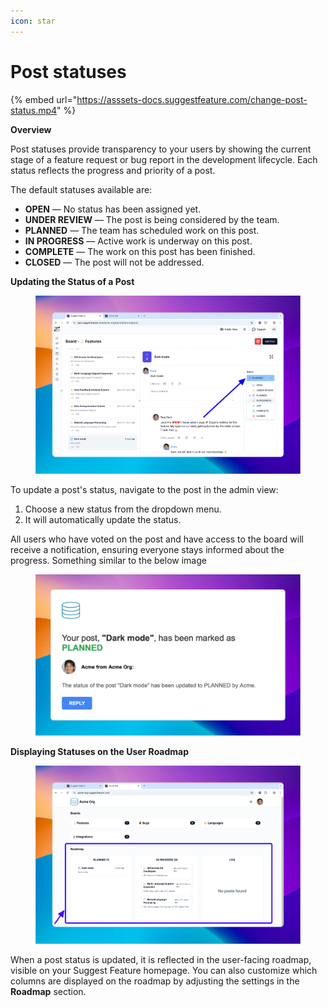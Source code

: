 ```yaml
---
icon: star
---
```


# Post statuses

{% embed url="https://asssets-docs.suggestfeature.com/change-post-status.mp4" %}

**Overview**

Post statuses provide transparency to your users by showing the current stage of a feature request or bug report in the development lifecycle. Each status reflects the progress and priority of a post.

The default statuses available are:

* **OPEN** — No status has been assigned yet.
* **UNDER REVIEW** — The post is being considered by the team.
* **PLANNED** — The team has scheduled work on this post.
* **IN PROGRESS** — Active work is underway on this post.
* **COMPLETE** — The work on this post has been finished.
* **CLOSED** — The post will not be addressed.

**Updating the Status of a Post**

<figure><img src="../../.gitbook/assets/image (2) (1) (1).png" alt=""><figcaption></figcaption></figure>

To update a post's status, navigate to the post in the admin view:

1. Choose a new status from the dropdown menu.
2. It will automatically update the status.

All users who have voted on the post and have access to the board will receive a notification, ensuring everyone stays informed about the progress. Something similar to the below image

<figure><img src="../../.gitbook/assets/image (1) (1) (1) (1) (1) (1).png" alt=""><figcaption></figcaption></figure>

**Displaying Statuses on the User Roadmap**

<figure><img src="../../.gitbook/assets/image (2) (1) (1) (1).png" alt=""><figcaption></figcaption></figure>

When a post status is updated, it is reflected in the user-facing roadmap, visible on your Suggest Feature homepage. You can also customize which columns are displayed on the roadmap by adjusting the settings in the **Roadmap** section.
